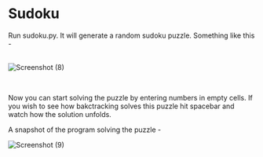 # Sudoku 

Run sudoku.py. It will generate a random sudoku puzzle. Something like this - </br> 
</br>

![Screenshot (8)](https://user-images.githubusercontent.com/43511795/127281155-2d3e5eb0-8fa1-4f7f-87fd-4c02b0647277.png)

</br> 

Now you can start solving the puzzle by entering numbers in empty cells. If you wish to see how bakctracking solves this puzzle hit spacebar and watch how the solution unfolds.
</br>

A snapshot of the program solving the puzzle - </br>

![Screenshot (9)](https://user-images.githubusercontent.com/43511795/127281470-882b21b2-ec81-48b7-83d2-80d5369e0da8.png)
